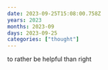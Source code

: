 ```yaml
---
date: 2023-09-25T15:08:00.758Z
years: 2023
months: 2023-09
days: 2023-09-25
categories: ["thought"]
---
```

to rather be helpful than right
